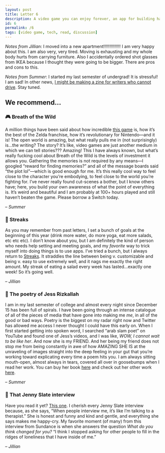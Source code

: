 ```yaml
---
layout: post
title: Letter 6
description: A video game you can enjoy forever, an app for building habits, a cool poet, and a Jenny Slate interview.
id: 6
permalink: /6
tags: [video game, tech, read, discussion]
---
```


_Notes from Jillian_: I moved into a new apartment!!!!!!!!!!!!!! I am very happy about this. I am also very, very tired. Moving is exhausting and my whole body hurts from carrying furniture. Also I accidentally ordered shot glasses from IKEA because I thought they were going to be bigger. There are pros and cons to this.

_Notes from Summer_: I started my last semester of undergrad! It is stressful! I am sad! In other news, [I might be making a zine for writers who cannot drive](https://twitter.com/summabis/status/1089638974723780608). Stay tuned.

## We recommend…

### 🎮 Breath of the Wild

A million things have been said about how incredible [this game](https://www.zelda.com/breath-of-the-wild/) is, how it’s the best of the Zelda franchise, how it’s revolutionary for Nintendo—and it is! The open world is amazing, but what really pulls me in (not surprisingly) is…the writing? The story? It’s like, video games are just another medium in which we can tell stories??? Amazing! This I have always known, but what’s really fucking cool about Breath of the Wild is the levels of investment it allows you. Gathering the memories is not required by any means—I googled “reward for finding memories?” and all of the message boards said “the plot lol”—which is good enough for me. It’s this really cool way to feel close to the character you’re embodying, to feel close to the world you’re fighting for. I’ve never really found cut-scenes a bother, but I know others have; here, you build your own awareness of what the point of everything is. It’s weird and beautiful and I am probably at 100+ hours played and still haven’t beaten the game. Please borrow a Switch today.

– _Summer_

### 📱 Streaks

As you may remember from past letters, I set a bunch of goals at the beginning of this year (drink more water, do more yoga, eat more salads, etc etc etc). I don’t know about you, but I am definitely the kind of person who needs help setting and meeting goals, and my _favorite_ way to trick myself into doing things is to use apps. I’ve tried a bunch, but I always return to [Streaks](https://streaksapp.com/). It straddles the line between being v. customizable and being v. easy to use extremely well, and it nags me exactly the right amount. My streak of eating a salad every week has lasted...exactly one week! So it’s going well.

– _Jillian_

### 📖 The poetry of Jess Rizkallah

I am in my last semester of college and almost every night since December 15 has been full of spirals. I have been going through an intense catalogue of all of the pieces of media that have gone into making me _me_, in all of the good or bad ways. Poetry is the biggest on my radar right now and Twitter has allowed me access I never thought I could have this early on. When I first started getting into spoken word, I searched “arab slam poet” on YouTube and found one of Jess’s videos, and I was like, _WOW, I cannot wait to be like her_. And now she is my FRIEND. And her being my friend does not stop me from being constantly in awe of how AMAZING SHE IS at the unraveling of images straight into the deep feeling in your gut that you’re working toward explicating every time a poem hits you. I am always sitting mouth-open, almost always in tears, covered all over in goosebumps when I read her work. You can buy her book [here](https://www.uapress.com/product/the-magic-my-body-becomes/) and check out her other work [here](https://www.jessrizkallah.com/).   

– _Summer_

### 💬 That Jenny Slate interview

Have you read it yet? [This one](https://www.vulture.com/2019/01/jenny-slate-interview-the-sunlight-night-at-sundance.html).  I cherish every Jenny Slate interview because, as she says, “When people interview me, it’s like I’m talking to a therapist.” She is honest and funny and kind and gentle, and everything she says makes me happy-cry. My favorite moment (of many) from this interview from Sundance is when she answers the question *What do you think changed for you?* “I think I stopped asking for other people to fill in the ridges of loneliness that I have inside of me.”

– _Jillian_
